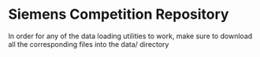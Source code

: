 # Siemens Competition Repository

In order for any of the data loading utilities to work, make sure to download
all the corresponding files into the data/ directory
